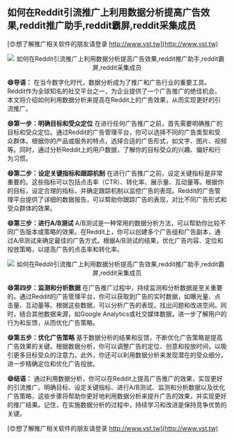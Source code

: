 ## **如何在Reddit引流推广上利用数据分析提高广告效果,reddit推广助手,reddit霸屏,reddit采集成员**

[😍想了解推广相关软件的朋友请登录 http://www.vst.tw](http://www.vst.tw)

 <center><img src="https://vst.tw/MP4/tuiguang/png/4.png" alt="如何在Reddit引流推广上利用数据分析提高广告效果,reddit推广助手,reddit霸屏,reddit采集成员"></center>

**😄导语：**
在当今数字化时代，数据分析成为了推广和广告行业的重要工具。Reddit作为全球知名的社交平台之一，为企业提供了一个广告推广的绝佳机会。本文将介绍如何利用数据分析来提高在Reddit上的广告效果，从而实现更好的引流推广。

**😄第一步：明确目标和受众定位**
在进行任何广告推广之前，首先需要明确推广的目标和受众定位。通过Reddit的广告管理平台，你可以选择不同的广告类型和受众群体。根据你的产品或服务的特点，选择合适的广告形式，如文字、图片、视频等。同时，通过分析Reddit上的用户数据，了解你的目标受众的兴趣、偏好和行为习惯。

**😄第二步：设定关键指标和跟踪机制**
在进行广告推广之前，设定关键指标是非常重要的。这些指标可以包括点击率（CTR）、转化率、展示量、互动量等。根据你的目标，设定合理的指标，并确定跟踪机制以监控广告的表现。Reddit的广告管理平台提供了详细的数据报告，可以帮助你跟踪广告的表现，对比不同广告形式和受众群体的效果。

**😄第三步：进行A/B测试**
A/B测试是一种常用的数据分析方法，可以帮助你比较不同广告版本或策略的效果。在Reddit上，你可以创建多个广告组和广告副本，通过A/B测试来确定最佳的广告方式。根据A/B测试的结果，优化广告内容、定位和投放策略，以提高广告的点击率和转化率。

 <center><img src="https://vst.tw/MP4/tuiguang/png/4.png" alt="如何在Reddit引流推广上利用数据分析提高广告效果,reddit推广助手,reddit霸屏,reddit采集成员"></center>

**😄第四步：监测和分析数据**
在广告推广过程中，持续监测和分析数据是至关重要的。通过Reddit的广告管理平台，你可以获取到广告的实时数据，如曝光量、点击量、互动量等。根据这些数据，可以分析广告的表现，找出问题和改进空间。同时，结合其他数据来源，如Google Analytics或社交媒体数据，进一步了解用户的行为和反馈，从而优化广告策略。

**😄第五步：优化广告策略**
基于数据分析的结果和反馈，不断优化广告策略是提高广告效果的关键。根据数据分析，你可以调整广告的定位、创意和投放时间，以吸引更多目标受众的注意力。此外，你还可以利用数据分析来发现潜在的受众细分，进一步精确定位和优化广告投放。

**😄结语：**
通过利用数据分析，你可以在Reddit上提高广告推广的效果，实现更好的引流推广。明确目标、设定关键指标、进行A/B测试、监测和分析数据以及优化广告策略，这些步骤将帮助你更好地利用数据分析来提升广告的效果，并实现更好的推广结果。记住，在实施数据分析的过程中，持续学习和改进是保持竞争优势的关键。

[😍想了解推广相关软件的朋友请登录 http://www.vst.tw](http://www.vst.tw)



